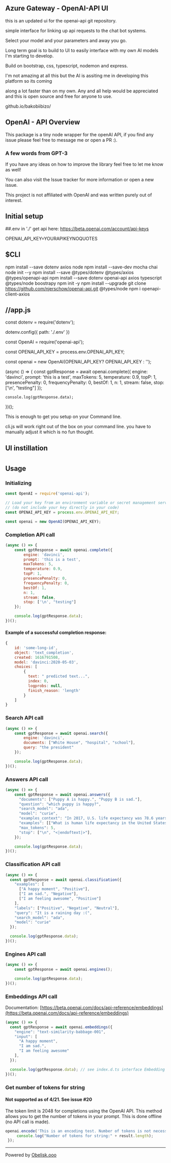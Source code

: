 ## Azure Gateway - OpenAI-API UI

this is an updated ui for the openai-api git repository.

simple interface for linking up api requests to the chat bot systems.

Select your model and your parameters and away you go.

Long term goal is to build to UI to easily interface with my own AI models I'm starting to develop.

Build on bootstrap, css, typescript, nodemon and express.

I'm not amazing at all this but the AI is assiting me in developing this platform so its coming

along a lot faster than on my own. Any and all help would be appreciated and this is open source and free for anyone to use.

github.io/bakobiibizo/

## OpenAI - API Overview
This package is a tiny node wrapper for the openAI API, if you find any issue please feel free to message me or open a PR :).

### A few words from GPT-3 ###
If you have any ideas on how to improve the library feel free to let me know as well!

You can also visit the Issue tracker for more information or open a new issue.

This project is not affiliated with OpenAI and was written purely out of interest.

## Initial setup


##.env in './' get api here: https://beta.openai.com/account/api-keys


OPENAI_API_KEY=YOURAPIKEYNOQUOTES


##  $CLI
npm install --save dotenv axios node
npm install --save-dev mocha chai
node init --y
npm install --save @types/dotenv @types/axios @types/openapi-api
npm install --save dotenv openai-api axios typescript @types/node boostrapy
npm init -y
npm install --upgrade
git clone https://github.com/njerschow/openai-api.git
@types/node npm i openapi-client-axios

## //app.js

const dotenv = require('dotenv');

dotenv.config({ path: './.env' })

const OpenAI = require('openai-api');

const OPENAI_API_KEY = process.env.OPENAI_API_KEY;

const openai = new OpenAI(OPENAI_API_KEY? OPENAI_API_KEY : '');

(async () => {
    const gptResponse = await openai.complete({
        engine: 'davinci',
        prompt: 'this is a test',
        maxTokens: 5,
        temperature: 0.9,
        topP: 1,
        presencePenalty: 0,
        frequencyPenalty: 0,
        bestOf: 1,
        n: 1,
        stream: false,
        stop: ['\n', "testing"]
    });

    console.log(gptResponse.data);
})();

This is enough to get you setup on your Command line.

cli.js will work right out of the box on your command line. you have to manually adjust it which is no fun thought.


## UI instillation




#

## Usage

### Initializing
```js
const OpenAI = require('openai-api');

// Load your key from an environment variable or secret management service
// (do not include your key directly in your code)
const OPENAI_API_KEY = process.env.OPENAI_API_KEY;

const openai = new OpenAI(OPENAI_API_KEY);
```

### Completion API call
```js
(async () => {
    const gptResponse = await openai.complete({
        engine: 'davinci',
        prompt: 'this is a test',
        maxTokens: 5,
        temperature: 0.9,
        topP: 1,
        presencePenalty: 0,
        frequencyPenalty: 0,
        bestOf: 1,
        n: 1,
        stream: false,
        stop: ['\n', "testing"]
    });

    console.log(gptResponse.data);
})();
```

#### Example of a successful completion response:
```js
{
    id: 'some-long-id',
    object: 'text_completion',
    created: 1616791508,
    model: 'davinci:2020-05-03',
    choices: [
        {
          text: " predicted text...",
          index: 0,
          logprobs: null,
          finish_reason: 'length'
        }
    ]
}
```

### Search API call

```js
(async () => {
    const gptResponse = await openai.search({
        engine: 'davinci',
        documents: ["White House", "hospital", "school"],
        query: "the president"
    });

    console.log(gptResponse.data);
})();
```


### Answers API call

```js
(async () => {
    const gptResponse = await openai.answers({
      "documents": ["Puppy A is happy.", "Puppy B is sad."],
      "question": "which puppy is happy?",
      "search_model": "ada",
      "model": "curie",
      "examples_context": "In 2017, U.S. life expectancy was 78.6 years.",
      "examples": [["What is human life expectancy in the United States?", "78 years."]],
      "max_tokens": 5,
      "stop": ["\n", "<|endoftext|>"],
    });

    console.log(gptResponse.data);
})();
```

### Classification API call

```js
(async () => {
  const gptResponse = await openai.classification({
    "examples": [
      ["A happy moment", "Positive"],
      ["I am sad.", "Negative"],
      ["I am feeling awesome", "Positive"]
    ],
    "labels": ["Positive", "Negative", "Neutral"],
    "query": "It is a raining day :(",
    "search_model": "ada",
    "model": "curie"
  });

  console.log(gptResponse.data);
})();
```

### Engines API call

```js
(async () => {
    const gptResponse = await openai.engines();

    console.log(gptResponse.data);
})();
```

### Embeddings API call
Documentation: [https://beta.openai.com/docs/api-reference/embeddings](https://beta.openai.com/docs/api-reference/embeddings)

```js
(async () => {
  const gptResponse = await openai.embeddings({
    "engine": "text-similarity-babbage-001",
    "input": [
      "A happy moment",
      "I am sad.",
      "I am feeling awesome"
    ],
  });

  console.log(gptResponse.data); // see index.d.ts interface Embedding
})();
```


### Get number of tokens for string
#### Not supported as of 4/21. See issue #20
The token limit is 2048 for completions using the OpenAI API. This method allows you to get the number of tokens in your prompt. This is done offline (no API call is made).

```js
openai.encode('This is an encoding test. Number of tokens is not necessarily the same as word count.').then((result) => {
     console.log("Number of tokens for string:" + result.length);
 });
```

-------
Powered by [Obelisk.ooo](https://obelisk.ooo)
